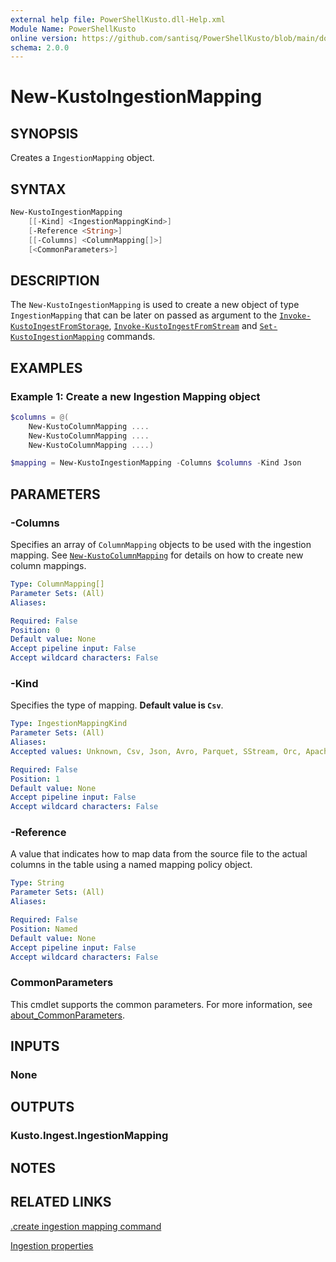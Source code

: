 ```yaml
---
external help file: PowerShellKusto.dll-Help.xml
Module Name: PowerShellKusto
online version: https://github.com/santisq/PowerShellKusto/blob/main/docs/en-US/New-KustoIngestionMapping.md
schema: 2.0.0
---
```


# New-KustoIngestionMapping

## SYNOPSIS

Creates a `IngestionMapping` object.

## SYNTAX

```powershell
New-KustoIngestionMapping
    [[-Kind] <IngestionMappingKind>]
    [-Reference <String>]
    [[-Columns] <ColumnMapping[]>]
    [<CommonParameters>]
```

## DESCRIPTION

The `New-KustoIngestionMapping` is used to create a new object of type `IngestionMapping` that can be later on passed as argument to the [`Invoke-KustoIngestFromStorage`](Invoke-KustoIngestFromStorage.md), [`Invoke-KustoIngestFromStream`](Invoke-KustoIngestFromStream.md) and [`Set-KustoIngestionMapping`](Set-KustoIngestionMapping.md) commands.

## EXAMPLES

### Example 1: Create a new Ingestion Mapping object

```powershell
$columns = @(
    New-KustoColumnMapping ....
    New-KustoColumnMapping ....
    New-KustoColumnMapping ....)

$mapping = New-KustoIngestionMapping -Columns $columns -Kind Json
```

## PARAMETERS

### -Columns

Specifies an array of `ColumnMapping` objects to be used with the ingestion mapping. See [`New-KustoColumnMapping`](New-KustoColumnMapping.md) for details on how to create new column mappings.

```yaml
Type: ColumnMapping[]
Parameter Sets: (All)
Aliases:

Required: False
Position: 0
Default value: None
Accept pipeline input: False
Accept wildcard characters: False
```

### -Kind

Specifies the type of mapping. __Default value is `Csv`__.

```yaml
Type: IngestionMappingKind
Parameter Sets: (All)
Aliases:
Accepted values: Unknown, Csv, Json, Avro, Parquet, SStream, Orc, ApacheAvro, W3CLogFile

Required: False
Position: 1
Default value: None
Accept pipeline input: False
Accept wildcard characters: False
```

### -Reference

A value that indicates how to map data from the source file to the actual columns in the table using a named mapping policy object.

```yaml
Type: String
Parameter Sets: (All)
Aliases:

Required: False
Position: Named
Default value: None
Accept pipeline input: False
Accept wildcard characters: False
```

### CommonParameters

This cmdlet supports the common parameters.
For more information, see [about_CommonParameters](http://go.microsoft.com/fwlink/?LinkID=113216).

## INPUTS

### None

## OUTPUTS

### Kusto.Ingest.IngestionMapping

## NOTES

## RELATED LINKS

[.create ingestion mapping command](https://learn.microsoft.com/en-us/kusto/management/create-ingestion-mapping-command?view=azure-data-explorer&preserve-view=true)

[Ingestion properties](https://learn.microsoft.com/en-us/kusto/ingestion-properties?view=microsoft-fabric#ingestion-properties)
